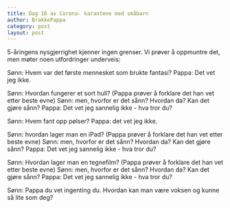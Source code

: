 ```yaml
---
title: Dag 16 av Corona- karantene med småbarn
author: BrakkePappa
category: post
layout: post
---
```


5-åringens nysgjerrighet kjenner ingen grenser. Vi prøver å oppmuntre det, men møter noen utfordringer underveis: 

Sønn: Hvem var det første mennesket som brukte fantasi? 
Pappa: Det vet jeg ikke. 

Sønn: Hvordan fungerer et sort hull? 
(Pappa prøver å forklare det han vet etter beste evne)
Sønn: men, hvorfor er det sånn? Hvordan da? Kan det gjøre sånn? 
Pappa: Det vet jeg sannelig ikke - hva tror du? 

Sønn: Hvem fant opp pølser? 
Pappa: det vet jeg ikke.

Sønn: hvordan lager man en iPad? 
(Pappa prøver å forklare det han vet etter beste evne)
Sønn: men, hvorfor er det sånn? Hvordan da? Kan det gjøre sånn? 
Pappa: Det vet jeg sannelig ikke - hva tror du? 

Sønn: Hvordan lager man en tegnefilm? 
(Pappa prøver å forklare det han vet etter beste evne)
Sønn: men, hvorfor er det sånn? Hvordan da? Kan det gjøre sånn? 
Pappa: Det vet jeg sannelig ikke - hva tror du? 

Sønn: Pappa du vet ingenting du. Hvordan kan man være voksen og kunne så lite som deg? 
